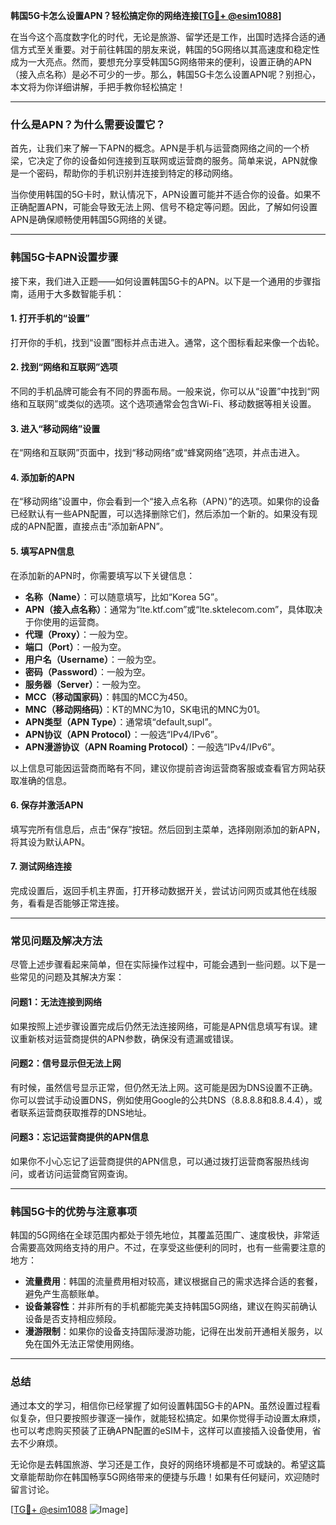 **韩国5G卡怎么设置APN？轻松搞定你的网络连接[[TG💪+ @esim1088](https://t.me/s/esim1088)]**

在当今这个高度数字化的时代，无论是旅游、留学还是工作，出国时选择合适的通信方式至关重要。对于前往韩国的朋友来说，韩国的5G网络以其高速度和稳定性成为一大亮点。然而，要想充分享受韩国5G网络带来的便利，设置正确的APN（接入点名称）是必不可少的一步。那么，韩国5G卡怎么设置APN呢？别担心，本文将为你详细讲解，手把手教你轻松搞定！

---

### **什么是APN？为什么需要设置它？**

首先，让我们来了解一下APN的概念。APN是手机与运营商网络之间的一个桥梁，它决定了你的设备如何连接到互联网或运营商的服务。简单来说，APN就像是一个密码，帮助你的手机识别并连接到特定的移动网络。

当你使用韩国的5G卡时，默认情况下，APN设置可能并不适合你的设备。如果不正确配置APN，可能会导致无法上网、信号不稳定等问题。因此，了解如何设置APN是确保顺畅使用韩国5G网络的关键。

---

### **韩国5G卡APN设置步骤**

接下来，我们进入正题——如何设置韩国5G卡的APN。以下是一个通用的步骤指南，适用于大多数智能手机：

#### **1. 打开手机的“设置”**
打开你的手机，找到“设置”图标并点击进入。通常，这个图标看起来像一个齿轮。

#### **2. 找到“网络和互联网”选项**
不同的手机品牌可能会有不同的界面布局。一般来说，你可以从“设置”中找到“网络和互联网”或类似的选项。这个选项通常会包含Wi-Fi、移动数据等相关设置。

#### **3. 进入“移动网络”设置**
在“网络和互联网”页面中，找到“移动网络”或“蜂窝网络”选项，并点击进入。

#### **4. 添加新的APN**
在“移动网络”设置中，你会看到一个“接入点名称（APN）”的选项。如果你的设备已经默认有一些APN配置，可以选择删除它们，然后添加一个新的。如果没有现成的APN配置，直接点击“添加新APN”。

#### **5. 填写APN信息**
在添加新的APN时，你需要填写以下关键信息：

- **名称（Name）**：可以随意填写，比如“Korea 5G”。
- **APN（接入点名称）**：通常为“lte.ktf.com”或“lte.sktelecom.com”，具体取决于你使用的运营商。
- **代理（Proxy）**：一般为空。
- **端口（Port）**：一般为空。
- **用户名（Username）**：一般为空。
- **密码（Password）**：一般为空。
- **服务器（Server）**：一般为空。
- **MCC（移动国家码）**：韩国的MCC为450。
- **MNC（移动网络码）**：KT的MNC为10，SK电讯的MNC为01。
- **APN类型（APN Type）**：通常填“default,supl”。
- **APN协议（APN Protocol）**：一般选“IPv4/IPv6”。
- **APN漫游协议（APN Roaming Protocol）**：一般选“IPv4/IPv6”。

以上信息可能因运营商而略有不同，建议你提前咨询运营商客服或查看官方网站获取准确的信息。

#### **6. 保存并激活APN**
填写完所有信息后，点击“保存”按钮。然后回到主菜单，选择刚刚添加的新APN，将其设为默认APN。

#### **7. 测试网络连接**
完成设置后，返回手机主界面，打开移动数据开关，尝试访问网页或其他在线服务，看看是否能够正常连接。

---

### **常见问题及解决方法**

尽管上述步骤看起来简单，但在实际操作过程中，可能会遇到一些问题。以下是一些常见的问题及其解决方案：

#### **问题1：无法连接到网络**
如果按照上述步骤设置完成后仍然无法连接网络，可能是APN信息填写有误。建议重新核对运营商提供的APN参数，确保没有遗漏或错误。

#### **问题2：信号显示但无法上网**
有时候，虽然信号显示正常，但仍然无法上网。这可能是因为DNS设置不正确。你可以尝试手动设置DNS，例如使用Google的公共DNS（8.8.8.8和8.8.4.4），或者联系运营商获取推荐的DNS地址。

#### **问题3：忘记运营商提供的APN信息**
如果你不小心忘记了运营商提供的APN信息，可以通过拨打运营商客服热线询问，或者访问运营商官网查询。

---

### **韩国5G卡的优势与注意事项**

韩国的5G网络在全球范围内都处于领先地位，其覆盖范围广、速度极快，非常适合需要高效网络支持的用户。不过，在享受这些便利的同时，也有一些需要注意的地方：

- **流量费用**：韩国的流量费用相对较高，建议根据自己的需求选择合适的套餐，避免产生高额账单。
- **设备兼容性**：并非所有的手机都能完美支持韩国5G网络，建议在购买前确认设备是否支持相应频段。
- **漫游限制**：如果你的设备支持国际漫游功能，记得在出发前开通相关服务，以免在国外无法正常使用网络。

---

### **总结**

通过本文的学习，相信你已经掌握了如何设置韩国5G卡的APN。虽然设置过程看似复杂，但只要按照步骤逐一操作，就能轻松搞定。如果你觉得手动设置太麻烦，也可以考虑购买预装了正确APN配置的eSIM卡，这样可以直接插入设备使用，省去不少麻烦。

无论你是去韩国旅游、学习还是工作，良好的网络环境都是不可或缺的。希望这篇文章能帮助你在韩国畅享5G网络带来的便捷与乐趣！如果有任何疑问，欢迎随时留言讨论。

[[TG💪+ @esim1088](https://t.me/s/esim1088) ![Image](https://i.postimg.cc/4NQfJmqS/Snipaste-2025-05-13-00-14-12.png)]